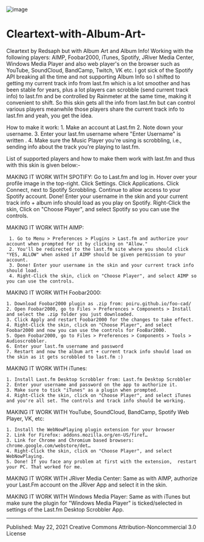 ![image](https://user-images.githubusercontent.com/34791715/125169751-35aae380-e1c9-11eb-9442-3e35f2e585dc.png)


# Cleartext-with-Album-Art-

Cleartext by Redsaph but with Album Art and Album Info! 
Working with the following players:  AIMP,  Foobar2000, iTunes, Spotify, JRiver Media Center, Windows Media Player and also web player's on the browser such as YouTube, SoundCloud, BandCamp, Twitch, VK etc.
I got sick of the Spotify API breaking all the time and not supporting Album Info so I shifted to getting my current track info from last.fm which is a lot smoother and has been stable for years, plus a lot players can scrobble (send current track info) to last.fm and be controlled by Rainmeter at the same time, making it convenient to shift. So this skin gets all the info from last.fm but can control various players meanwhile those players share the current track info to last.fm and yeah, you get the idea.

How to make it work:
    1. Make an account at Last.fm
    2. Note down your username.
    3. Enter your last.fm username where "Enter Username" is written .
    4. Make sure the Music Player you're using is scrobbling, i.e., sending info about the track you're playing to last.fm.

List of supported players and how to make them work with last.fm and thus with this skin is given below:-
 
MAKING IT WORK WITH SPOTIFY:
Go to Last.fm and log in.
Hover over your profile image in the top-right. 
Click Settings.
Click Applications.
Click Connect, next to Spotify Scrobbling.
Continue to allow access to your Spotify account. 
Done! Enter your username in the skin and your current track info + album info should load as you play on Spotify.
Right-Click the skin, Click on "Choose Player", and select Spotify so you can use the controls.

MAKING IT WORK WITH AIMP:

     1. Go to Menu > Preferences > Plugins > Last.fm and authorize your account when prompted for it by clicking on "Allow."
     2. You'll be redirected to the last.fm site where you should click "YES, ALLOW" when asked if AIMP should be given permission to your account.
     3. Done! Enter your username in the skin and your current track info should load.
     4. Right-Click the skin, click on "Choose Player", and select AIMP so you can use the controls.

MAKING IT WORK WITH Foobar2000:

    1. Download Foobar2000 plugin as .zip from: poiru.github.io/foo-cad/
    2. Open Foobar2000, go to Files > Preferences > Components > Install and select the .zip folder you just downloaded.
    3. Click Apply and restart Foobar2000 for the changes to take effect. 
    4. Right-Click the skin, click on "Choose Player", and select Foobar2000 and now you can use the controls for FooBar2000.
    5. Open Foobar2000, go to Files > Preferences > Components > Tools > Audioscrobbler.
    6. Enter your last.fm username and password
    7. Restart and now the album art + current track info should load on the skin as it gets scrobbled to last.fm :)

MAKING IT WORK WITH iTunes:

    1. Install Last.fm Desktop Scrobbler from: Last.fm Desktop Scrobbler
    2. Enter your username and password on the app to authorize it.
    3. Make sure to tick "iTunes" as a plugin when prompted.
    4. Right-Click the skin, click on "Choose Player", and select iTunes and you're all set. The controls and track info should be working.


MAKING IT WORK WITH YouTube, SoundCloud, BandCamp, Spotify Web Player, VK, etc:

    1. Install the WebNowPlaying plugin extension for your browser
    2. Link for Firefox: addons.mozilla.org/en-US/firef…
    3. Link for Chrome and Chromium based browsers: chrome.google.com/webstore/det…
    4. Right-Click the skin, click on "Choose Player", and select WebNowPlaying.
    5. Done! If you face any problem at first with the extension,  restart your PC. That worked for me.

MAKING IT WORK WITH JRiver Media Center:
   Same as with AIMP, authorize your Last.Fm account on the JRiver App and select it in the skin.

MAKING IT WORK WITH Windows Media Player:
  Same as with iTunes but make sure the plugin for "Windows Media Player" is ticked/selected in settings of the Last.fm Desktop Scrobbler App. 
 
------------------------------------------------------------------------------------------------------------------------------------------------------------------------------------
 
Published: May 22, 2021
Creative Commons Attribution-Noncommercial 3.0 License
